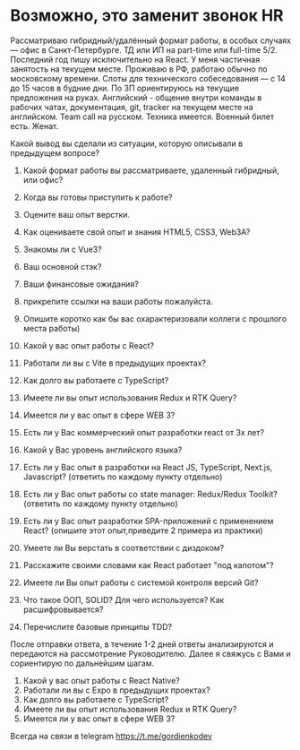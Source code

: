 # Возможно, это заменит звонок HR

Рассматриваю гибридный/удалённый формат работы, в особых случаях — офис в Санкт-Петербурге. ТД или ИП на part-time или full-time 5/2.
Последний год пишу исключительно на React.
У меня частичная занятость на текущем месте.
Проживаю в РФ, работаю обычно по московскому времени.
Слоты для технического собеседования — с 14 до 15 часов в будние дни.
По ЗП ориентируюсь на текущие предложения на руках.
Английский - общение внутри команды в рабочих чатах, документация, git, tracker на текущем месте на английском. Team call на русском.
Техника имеется. Военный билет есть. Женат.


Какой вывод вы сделали из ситуации, которую описывали в предыдущем вопросе?
1. Какой формат работы вы рассматриваете, удаленный гибридный, или офис?
2. Когда вы готовы приступить к работе?
3. Оцените ваш опыт верстки.
4. Как оцениваете свой опыт и знания HTML5, CSS3, Web3А?
5. Знакомы ли с Vue3?
5. Ваш основной стэк?
6. Ваши финансовые ожидания?
7. прикрепите ссылки на ваши работы пожалуйста.
8. Опишите коротко как бы вас охарактеризовали коллеги с прошлого места работы)

1. Какой у вас опыт работы с React?
2. Работали ли вы с Vite в предыдущих проектах?
3. Как долго вы работаете с TypeScript?
4. Имеете ли вы опыт использования Redux и RTK Query?
5. Имеется ли у вас опыт в сфере WEB 3?


1. Есть ли у Вас коммерческий опыт разработки react от 3х лет?
2. Какой у Вас уровень английского языка?
3. Есть ли у Вас опыт в разработки на React JS, TypeScript, Next.js, Javascript? (ответить по каждому пункту отдельно)
4. Есть ли у Вас опыт работы со state manager: Redux/Redux Toolkit? (ответить по каждому пункту отдельно)
5. Есть ли у Вас опыт разработки SPA-приложений с применением React? (опишите этот опыт,приведите 2 примера из практики)
6. Умеете ли Вы верстать в соответствии с диздоком?
7. Расскажите своими словами как React работает "под капотом"?
8. Имеете ли Вы опыт работы с системой контроля версий Git?
9. Что такое ООП, SOLID? Для чего используется? Как расшифровывается?
10. Перечислите базовые принципы TDD?

После отправки ответа, в течение 1-2 дней ответы анализируются и передаются на рассмотрение Руководителю. Далее я свяжусь с Вами и сориентирую по дальнейшим шагам.

1. Какой у вас опыт работы с React Native?
2. Работали ли вы с Expo в предыдущих проектах?
3. Как долго вы работаете с TypeScript?
4. Имеете ли вы опыт использования Redux и RTK Query?
5. Имеется ли у вас опыт в сфере WEB 3?

Всегда на связи в telegram https://t.me/gordienkodev